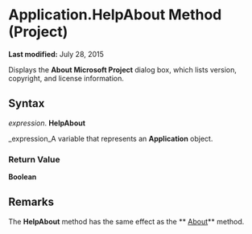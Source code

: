 
# Application.HelpAbout Method (Project)

 **Last modified:** July 28, 2015

Displays the  **About Microsoft Project** dialog box, which lists version, copyright, and license information.

## Syntax

 _expression_. **HelpAbout**

 _expression_A variable that represents an  **Application** object.


### Return Value

 **Boolean**


## Remarks

The  **HelpAbout** method has the same effect as the ** [About](323c2400-e886-300a-f8ad-a4fed3fe00bf.md)** method.

